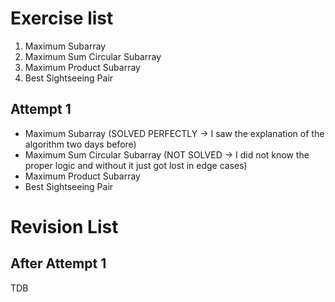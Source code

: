 # Exercise list
1. Maximum Subarray 
2. Maximum Sum Circular Subarray 
3. Maximum Product Subarray 
4. Best Sightseeing Pair

## Attempt 1
* Maximum Subarray (SOLVED PERFECTLY -> I saw the explanation of the algorithm two days before)
* Maximum Sum Circular Subarray (NOT SOLVED -> I did not know the proper logic and without it just got lost in edge cases)
* Maximum Product Subarray
* Best Sightseeing Pair

# Revision List
## After Attempt 1
TDB